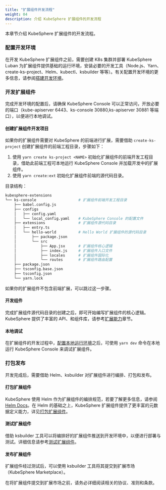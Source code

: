 ```yaml
---
title: "扩展组件开发流程"
weight: 04
description: 介绍 KubeSphere 扩展组件的开发流程
---
```


本章节介绍 KubeSphere 扩展组件的开发流程。

### 配置开发环境

在开发 KubeSphere 扩展组件之前，需要创建 K8s 集群并部署 KubeSphere Luban 为扩展组件提供基础的运行环境，安装必要的开发工具（Node.js、Yarn、 create-ks-project、Helm、kubectl、ksbuilder 等等）。有关配置开发环境的更多信息，请参阅[搭建开发环境](../../quickstart/prepare-development-environment/)。

### 开发扩展组件

完成开发环境的配置后，请确保 KubeSphere Console 可以正常访问，开放必要的端口（kube-apiserver 6443、ks-console 30880,ks-apiserver 30881 等端口），以便进行本地调试。

#### 创建扩展组件开发项目

如果你的扩展组件需要对 KubeSphere 的前端进行扩展，需要借助 `create-ks-project` 创建扩展组件的前端工程目录，步骤如下：

1. 使用 `yarn create ks-project <NAME>` 初始化扩展组件的前端开发工程目录，借助此前端工程可本地运行 KubeSphere Console 并加载开发中的扩展组件。
2. 使用 `yarn create:ext` 初始化扩展组件前端的源代码目录。

目录结构：

```bash
kubesphere-extensions          
└── ks-console                   # 扩展组件前端开发工程目录
    ├── babel.config.js
    ├── configs
    │   ├── config.yaml
    │   └── local_config.yaml    # KubeSphere Console 的配置文件
    ├── extensions               # 扩展组件源代码目录
    │   ├── entry.ts
    │   └── hello-world          # Hello World 扩展组件的源代码目录
    │       ├── package.json
    │       └── src
    │           ├── App.jsx      # 扩展组件核心逻辑
    │           ├── index.js     # 扩展组件入口文件
    │           ├── locales      # 扩展组件国际化
    │           └── routes       # 扩展组件路由配置
    ├── package.json
    ├── tsconfig.base.json
    ├── tsconfig.json
    └── yarn.lock
```

如果你的扩展组件不包含前端扩展，可以跳过这一步骤。

#### 开发组件

完成扩展组件源代码目录的创建之后，即可开始编写扩展组件的核心逻辑。KubeSphere 提供了丰富的 API、和组件库，请参考[扩展能力](../../feature-customization)章节。

#### 本地调试

在扩展组件的开发过程中，[配置本地运行环境](../../quickstart/hello-world-extension/#配置本地运行环境)之后，可使用 `yarn dev` 命令在本地运行 KubeSphere Console 来调试扩展组件。

### 打包发布

开发完成后，需要借助 Helm、ksbuilder 对扩展组件进行编排、打包和发布。

#### 打包扩展组件

KubeSphere 使用 Helm 作为扩展组件的编排规范，若要了解更多信息，请参阅 [Helm Docs](https://helm.sh/docs/)。在 Helm 的基础之上，KubeSphere 扩展组件提供了更丰富的元数据定义能力，详见[打包扩展组件](../../packaging-and-release/packaging)。

#### 测试扩展组件

借助 ksbuilder 工具可以将编排好的扩展组件推送到开发环境中，以便进行部署与测试。详细信息请参考[测试扩展组件](../../packaging-and-release/testing)。

#### 发布扩展组件

扩展组件经过测试后，可以使用 ksbuilder 工具将其提交到扩展市场 （KubeSphere Marketplace）。

在将扩展组件提交到扩展市场之前，请务必详细阅读相关的协议、准则和条款。

